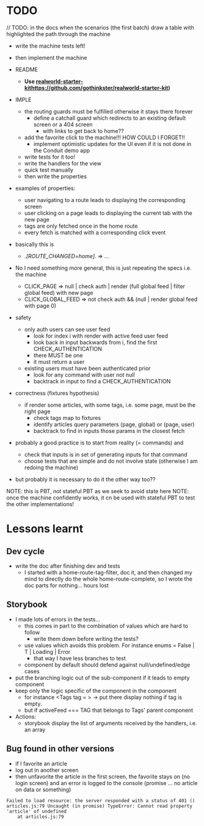 # TODO
// TODO: in the docs when the scenarios (the first batch) draw a table with highlighted the path through the machine
- write the machine tests left!
- then implement the machine

- README
  - **Use [realworld-starter-kit]()https://github.com/gothinkster/realworld-starter-kit)**

- IMPLE
  - the routing guards must be fulfilled otherwise it stays there forever
    - define a catchall guard which redirects to an existing default screen or a 404 screen 
      - with links to get back to home?? 
  - add the favorite click to the machine!!! HOW COULD I FORGET!!
    - implement optimistic updates for the UI even if it is not done in the Conduit demo app
  - write tests for it too!
  - write the handlers for the view
  - quick test manually
  - then write the properties
- examples of properties:
  - user navigating to a route leads to displaying the corresponding screen
  - user clicking on a page leads to displaying the current tab with the new page 
  - tags are only fetched once in the home route
  - every fetch is matched with a corresponding click event
 - basically this is
   - .*[ROUTE_CHANGED=home].* => ...
 - No I need something more general, this is just repeating the specs i.e. the machine
   - CLICK_PAGE => null | check auth | render (full global feed | filter global feed) with new page
   - CLICK_GLOBAL_FEED => not check auth && (null | render global feed with page 0)
- safety
  - only auth users can see user feed
    - look for index i with render with active feed user feed
    - look back in input backwards from i, find the first CHECK_AUTHENTICATION
    - there MUST be one
    - it must return a user
  - existing users must have been authenticated prior
    - look for any command with user not null
    - backtrack in input to find a CHECK_AUTHENTICATION
- correctness (fixtures hypothesis)
  - if render some articles, with some tags, i.e. some page, must be the right page
    - check tags map to fixtures
    - identify articles query parameters (page, global) or (page, user)
    - backtrack to find in inputs those params in the closest fetch 

- probably a good practice is to start from reality (= commands) and 
  - check that inputs is in set of generating inputs for that command
  - choose tests that are simple and do not involve state (otherwise I am redoing the machine) 
- but probably it is necessary to do it the other way too??

NOTE: this is PBT, not stateful PBT as we seek to avoid state here
NOTE: once the machine confidently works, it cn be used with stateful PBT to test the other implementations!

# Lessons learnt
## Dev cycle
- write the doc after finishing dev and tests
  - I started with a home-route-tag-filter, doc it, and then changed my mind to directly do the whole home-route-complete, so I wrote the doc parts for nothing... hours lost

## Storybook
- I made lots of errors in the tests...
  - this comes in part to the combination of values which are hard to follow
    - write them down before writing the tests?
  - use values which avoids this problem. For instance enums = False | T | Loading | Error
    - that way I have less branches to test
  - component by default should defend against null/undefined/edge cases
- put the branching logic out of the sub-component if it leads to empty component
- keep only the logic specific of the component in the component
  - for instance <Tags tag = > -> put there display nothing if tag is empty.
  - but if activeFeed === TAG that belongs to Tags' parent component
- Actions:
  - storybook display the list of arguments received by the handlers, i.e. an array 

## Bug found in other versions
- if I favorite an article
- log out in another screen
- then unfavorite the article in the first screen, the favorite stays on (no login screen) and an error is logged to the console (promise ... no article on data or something)
```text
Failed to load resource: the server responded with a status of 401 ()
articles.js:79 Uncaught (in promise) TypeError: Cannot read property 'article' of undefined
    at articles.js:79
```

